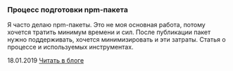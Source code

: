 ### Процесс подготовки npm-пакета

Я часто делаю npm-пакеты. Это не моя основная работа, потому хочется тратить минимум времени и сил. После публикации пакет нужно поддерживать, хочется минимизировать и эти затраты. Статья о процессе и используемых инструментах.

18.01.2019 [Читать в блоге](https://blog.kamyshev.me/npm-publish/?utm_source=personal_site)

